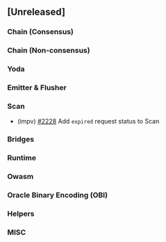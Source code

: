 <!--
(feat): New feature
(impv): Improvement / Enhancement
(docs): Documentation
(bugs): Bug fixes
(chore): Chore/cleanup work
-->

## [Unreleased]

### Chain (Consensus)

### Chain (Non-consensus)

### Yoda

### Emitter & Flusher

### Scan

- (impv) [\#2228](https://github.com/bandprotocol/bandchain/pull/2228) Add `expired` request status to Scan

### Bridges

### Runtime

### Owasm

### Oracle Binary Encoding (OBI)

### Helpers

### MISC
